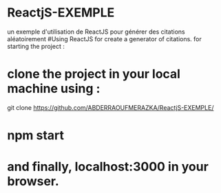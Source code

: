 # ReactjS-EXEMPLE
un exemple d'utilisation de ReactJS pour générer des citations aléatoirement
#Using ReactJS for create a generator of citations. 
for starting the project : 
# clone the project in your local machine using :
git clone https://github.com/ABDERRAOUFMERAZKA/ReactjS-EXEMPLE/
# npm start
# and finally, localhost:3000 in your browser.
